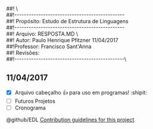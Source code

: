 ##\!                                              \  
##\!----------------------------------------------\
##\! Propósito: Estudo de Estrutura de Linguagens \
##\!----------------------------------------------\
##\!  Arquivo: RESPOSTA.MD                        \   
##\!    Autor: Paulo Henrique Pfitzner  11/04/2017\
##\!Professor: Francisco Sant'Anna                \
##\! Revisões:                                    \
##\!----------------------------------------------\

## 11/04/2017

<!-- RESPOSTA.md -->

-[x] Arquivo cabeçalho :+1: para uso em programas! :shipit:
-[ ] Futuros Projetos
-[ ] Cronograma

@github/EDL
[Contribution guidelines for this project](cientistaphp/EDL)
